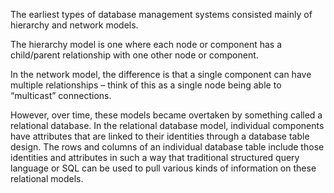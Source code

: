 The earliest types of database management systems consisted mainly of hierarchy and network models.

The hierarchy model is one where each node or component has a child/parent relationship with one other node or component.

In the network model, the difference is that a single component can have multiple relationships – think of this as a single node being able to “multicast” connections.

However, over time, these models became overtaken by something called a relational database. In the relational database model, individual components have attributes that are 
linked to their identities through a database table design. The rows and columns of an individual database table include those identities and attributes in such a way that 
traditional structured query language or SQL can be used to pull various kinds of information on these relational models.
